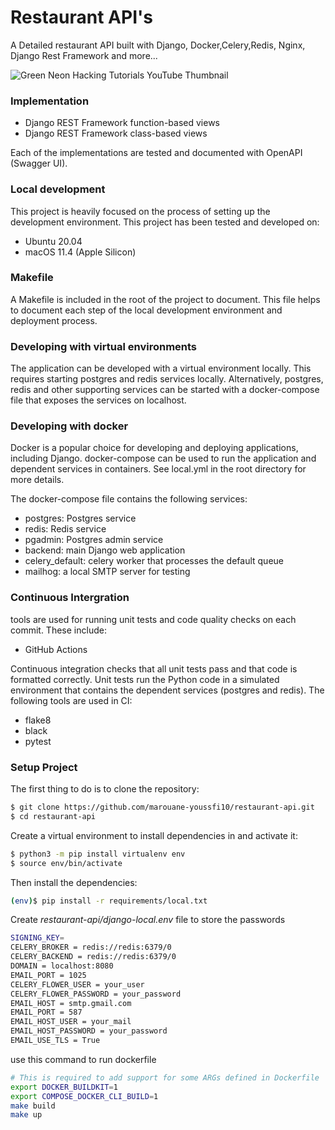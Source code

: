 # Restaurant API's
A Detailed restaurant API built with Django, Docker,Celery,Redis, Nginx, Django Rest Framework and more...

![Green Neon Hacking Tutorials YouTube Thumbnail](https://user-images.githubusercontent.com/74411397/194757348-e8d84a9a-05d3-4830-97e7-ea1b3b35f5b0.png)


### Implementation
- Django REST Framework function-based views
- Django REST Framework class-based views

Each of the implementations are tested and documented with OpenAPI (Swagger UI). 

### Local development
This project is heavily focused on the process of setting up the development environment. This project has been tested and developed on:

- Ubuntu 20.04
- macOS 11.4 (Apple Silicon)

### Makefile

A Makefile is included in the root of the project to document. This file helps to document each step of the local development environment and deployment process.

### Developing with virtual environments

The application can be developed with a virtual environment locally. This requires starting postgres and redis services locally. Alternatively, postgres, redis and other supporting services can be started with a docker-compose file that exposes the services on localhost.

### Developing with docker

Docker is a popular choice for developing and deploying applications, including Django. docker-compose can be used to run the application and dependent services in containers. See local.yml in the root directory for more details.

The docker-compose file contains the following services:

- postgres: Postgres service
- redis: Redis service
- pgadmin: Postgres admin service
- backend: main Django web application
- celery_default: celery worker that processes the default queue
- mailhog: a local SMTP server for testing

### Continuous Intergration

tools are used for running unit tests and code quality checks on each commit. These include:

- GitHub Actions

Continuous integration checks that all unit tests pass and that code is formatted correctly. Unit tests run the Python code in a simulated environment that contains the dependent services (postgres and redis). The following tools are used in CI:

- flake8
- black
- pytest

### Setup Project

The first thing to do is to clone the repository:

```sh
$ git clone https://github.com/marouane-youssfi10/restaurant-api.git
$ cd restaurant-api
```

Create a virtual environment to install dependencies in and activate it:

```sh
$ python3 -m pip install virtualenv env
$ source env/bin/activate
```

Then install the dependencies:

```sh
(env)$ pip install -r requirements/local.txt
```

Create *restaurant-api/django-local.env* file to store the passwords

```bash
SIGNING_KEY=
CELERY_BROKER = redis://redis:6379/0
CELERY_BACKEND = redis://redis:6379/0
DOMAIN = localhost:8080
EMAIL_PORT = 1025 
CELERY_FLOWER_USER = your_user
CELERY_FLOWER_PASSWORD = your_password
EMAIL_HOST = smtp.gmail.com
EMAIL_PORT = 587
EMAIL_HOST_USER = your_mail
EMAIL_HOST_PASSWORD = your_password
EMAIL_USE_TLS = True
```

use this command to run dockerfile
```bash
# This is required to add support for some ARGs defined in Dockerfile
export DOCKER_BUILDKIT=1
export COMPOSE_DOCKER_CLI_BUILD=1
make build
make up
